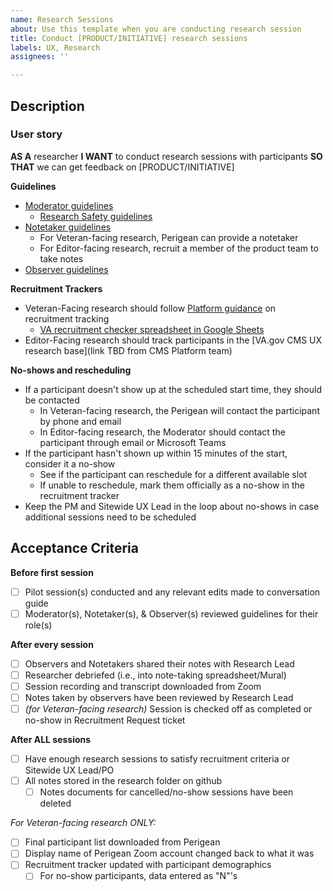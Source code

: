 ```yaml
---
name: Research Sessions
about: Use this template when you are conducting research session
title: Conduct [PRODUCT/INITIATIVE] research sessions
labels: UX, Research
assignees: ''

---
```


## Description

### User story
**AS A** researcher
**I WANT** to conduct research sessions with participants
**SO THAT** we can get feedback on [PRODUCT/INITIATIVE]

**Guidelines**
- [Moderator guidelines](https://depo-platform-documentation.scrollhelp.site/research-design/conducting-research-sessions)
  - [Research Safety guidelines](https://depo-platform-documentation.scrollhelp.site/research-design/research-safety-and-emergency-exit-strategies) 
- [Notetaker guidelines](https://depo-platform-documentation.scrollhelp.site/research-design/notetaker-guidelines)
  - For Veteran-facing research, Perigean can provide a notetaker
  - For Editor-facing research, recruit a member of the product team to take notes
- [Observer guidelines](https://depo-platform-documentation.scrollhelp.site/research-design/observer-guidelines)

**Recruitment Trackers**
- Veteran-Facing research should follow [Platform guidance](https://github.com/department-of-veterans-affairs/va.gov-team/blob/master/teams/vsa/accessibility/research/recruitment.md) on recruitment tracking
  - [VA recruitment checker spreadsheet in Google Sheets](https://docs.google.com/spreadsheets/d/1pq7TSHZonfpzAQBJj6B2geGHlNUwZEs4DzEvxcRgu0o/edit?usp=sharing)
- Editor-Facing research should track participants in the [VA.gov CMS UX research base](link TBD from CMS Platform team)

**No-shows and rescheduling**
- If a participant doesn't show up at the scheduled start time, they should be contacted
  - In Veteran-facing research, the Perigean will contact the participant by phone and email
  - In Editor-facing research, the Moderator should contact the participant through email or Microsoft Teams
- If the participant hasn't shown up within 15 minutes of the start, consider it a no-show
  - See if the participant can reschedule for a different available slot 
  - If unable to reschedule, mark them officially as a no-show in the recruitment tracker 
- Keep the PM and Sitewide UX Lead in the loop about no-shows in case additional sessions need to be scheduled

## Acceptance Criteria

**Before first session**
- [ ] Pilot session(s) conducted and any relevant edits made to conversation guide
- [ ] Moderator(s), Notetaker(s), & Observer(s) reviewed guidelines for their role(s)

**After every session**
- [ ] Observers and Notetakers shared their notes with Research Lead
- [ ] Researcher debriefed (i.e., into note-taking spreadsheet/Mural)
- [ ] Session recording and transcript downloaded from Zoom
- [ ] Notes taken by observers have been reviewed by Research Lead
- [ ] *(for Veteran-facing research)* Session is checked off as completed or no-show in Recruitment Request ticket 

**After ALL sessions**
- [ ] Have enough research sessions to satisfy recruitment criteria or Sitewide UX Lead/PO
- [ ] All notes stored in the research folder on github
  - [ ] Notes documents for cancelled/no-show sessions have been deleted

*For Veteran-facing research ONLY:*
- [ ]  Final participant list downloaded from Perigean 
- [ ]  Display name of Perigean Zoom account changed back to what it was 
- [ ] Recruitment tracker updated with participant demographics 
  - [ ] For no-show participants, data entered as "N"'s